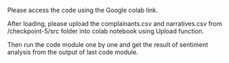 Please access the code using the Google colab link.

After loading, please upload the complainants.csv and narratives.csv from /checkpoint-5/src folder into colab notebook using Upload function.

Then run the code module one by one and get the result of sentiment analysis from the output of last code module.
